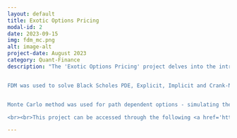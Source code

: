 ```yaml
---
layout: default
title: Exotic Options Pricing
modal-id: 2
date: 2023-09-15
img: fdm_mc.png
alt: image-alt
project-date: August 2023
category: Quant-Finance
description: "The 'Exotic Options Pricing' project delves into the intricate world of exotic options, pricing them using both Monte Carlo and Finite Difference Methods (FDM). The project covers a variety of exotic options, including Asian, American, Lookback, and Barrier options. Each possessing unique features and payoff conditions, making them more complex than standard options. 


FDM was used to solve Black Scholes PDE, Explicit, Implicit and Crank-Nicolson schemes were implemented. 


Monte Carlo method was used for path dependent options - simulating the underlying stock's price dynamics with a stochastic process, then calculate the discounted fair price. Stochastic processes include Geometric Brownian Motion (GBM), Vasicek Model, Cox-Ingersoll-Ross (CIR) Model, Heston Model, and Merton's Jump Diffusion.

<br><br>This project can be accessed through the following <a href='https://github.com/Bruce1102/Exotic-Options-Pricing'>github link</a>."

---
```

